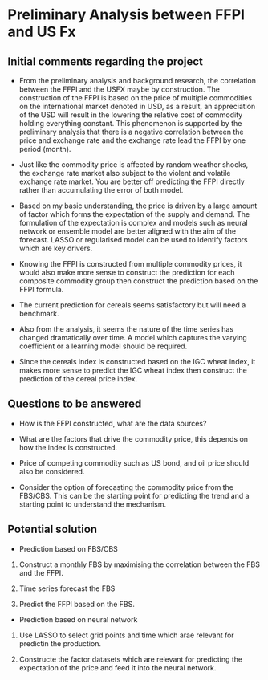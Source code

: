 # Preliminary Analysis between FFPI and US Fx

## Initial comments regarding the project

* From the preliminary analysis and background research, the
  correlation between the FFPI and the USFX maybe by construction. The
  construction of the FFPI is based on the price of multiple
  commodities on the international market denoted in USD, as a result,
  an appreciation of the USD will result in the lowering the relative
  cost of commodity holding everything constant. This phenomenon is
  supported by the preliminary analysis that there is a negative
  correlation between the price and exchange rate and the exchange
  rate lead the FFPI by one period (month).

* Just like the commodity price is affected by random weather shocks,
  the exchange rate market also subject to the violent and volatile
  exchange rate market. You are better off predicting the FFPI
  directly rather than accumulating the error of both model.

* Based on my basic understanding, the price is driven by a large
  amount of factor which forms the expectation of the supply and
  demand. The formulation of the expectation is complex and models
  such as neural network or ensemble model are better aligned with the
  aim of the forecast. LASSO or regularised model can be used to
  identify factors which are key drivers.

* Knowing the FFPI is constructed from multiple commodity prices, it
  would also make more sense to construct the prediction for each
  composite commodity group then construct the prediction based on the
  FFPI formula.

* The current prediction for cereals seems satisfactory but will need
  a benchmark.

* Also from the analysis, it seems the nature of the time series has
  changed dramatically over time. A model which captures the varying
  coefficient or a learning model should be required.

* Since the cereals index is constructed based on the IGC wheat index,
  it makes more sense to predict the IGC wheat index then construct
  the prediction of the cereal price index.

## Questions to be answered

* How is the FFPI constructed, what are the data sources?

* What are the factors that drive the commodity price, this depends on
  how the index is constructed.

* Price of competing commodity such as US bond, and oil price should
  also be considered.


* Consider the option of forecasting the commodity price from the
  FBS/CBS. This can be the starting point for predicting the trend and
  a starting point to understand the mechanism.



## Potential solution

* Prediction based on FBS/CBS

1. Construct a monthly FBS by maximising the correlation between the
  FBS and the FFPI.

2. Time series forecast the FBS

3. Predict the FFPI based on the FBS.

* Prediction based on neural network

1. Use LASSO to select grid points and time which arae relevant for
predictin the production.

2. Constructe the factor datasets which are relevant for predicting
the expectation of the price and feed it into the neural network.